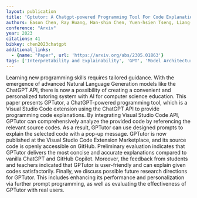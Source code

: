 ```yaml
---
layout: publication
title: 'Gptutor: A Chatgpt-powered Programming Tool For Code Explanation'
authors: Eason Chen, Ray Huang, Han-shin Chen, Yuen-hsien Tseng, Liang-yi Li
conference: "Arxiv"
year: 2023
citations: 41
bibkey: chen2023chatgpt
additional_links:
  - {name: "Paper", url: 'https://arxiv.org/abs/2305.01863'}
tags: ['Interpretability and Explainability', 'GPT', 'Model Architecture', 'Tools', 'Prompting']
---
```

Learning new programming skills requires tailored guidance. With the
emergence of advanced Natural Language Generation models like the ChatGPT API,
there is now a possibility of creating a convenient and personalized tutoring
system with AI for computer science education. This paper presents GPTutor, a
ChatGPT-powered programming tool, which is a Visual Studio Code extension using
the ChatGPT API to provide programming code explanations. By integrating Visual
Studio Code API, GPTutor can comprehensively analyze the provided code by
referencing the relevant source codes. As a result, GPTutor can use designed
prompts to explain the selected code with a pop-up message. GPTutor is now
published at the Visual Studio Code Extension Marketplace, and its source code
is openly accessible on GitHub. Preliminary evaluation indicates that GPTutor
delivers the most concise and accurate explanations compared to vanilla ChatGPT
and GitHub Copilot. Moreover, the feedback from students and teachers indicated
that GPTutor is user-friendly and can explain given codes satisfactorily.
Finally, we discuss possible future research directions for GPTutor. This
includes enhancing its performance and personalization via further prompt
programming, as well as evaluating the effectiveness of GPTutor with real
users.
